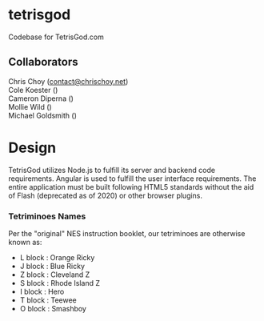 # tetrisgod
Codebase for TetrisGod.com

## Collaborators  
Chris Choy (contact@chrischoy.net)  
Cole Koester ()  
Cameron Diperna ()  
Mollie Wild ()  
Michael Goldsmith ()  

# Design

TetrisGod utilizes Node.js to fulfill its server and backend code requirements. Angular is used to fulfill the user interface requirements. The entire application must be built following HTML5 standards without the aid of Flash (deprecated as of 2020) or other browser plugins.

### Tetriminoes Names

Per the "original" NES instruction booklet, our tetriminoes are otherwise known as: 

- L block : Orange Ricky  
- J block : Blue Ricky 
- Z block : Cleveland Z
- S block : Rhode Island Z
- I block : Hero
- T block : Teewee
- O block : Smashboy
